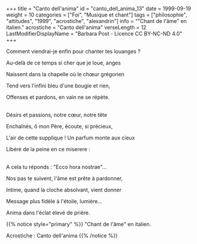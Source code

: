 +++
title = "Canto dell'anima"
id = "canto_dell_anima_13"
date = 1999-09-19
weight = 10
categories = ["Foi", "Musique et chant"]
tags = ["philosophie", "attitudes", "1999", "acrostiche", "alexandrin"]
info = "\"Chant de l'âme\" en italien."
acrostiche = "Canto dell'anima"
verseLength = 12
LastModifierDisplayName = "Barbara Post - Licence CC BY-NC-ND 4.0"
+++

Comment viendrai-je enfin pour chanter tes louanges ?

Au-delà de ce temps si cher que je loue, anges

Naissent dans la chapelle où le chœur grégorien

Tend vers l'infini bleu d'une bougie et rien,

Offenses et pardons, en vain ne se répète.

 \
Désirs et passions, notre cœur, notre tête

Enchaînés, ô mon Père, écoute, si précieux,

L'air de cette supplique ! Un parfum monte aux cieux

Libéré de la peine en ce miserere :

 \
A cela tu réponds : "Ecco hora nostrae"...

Nos pas te suivent, l'âme est prête à pardonner,

Intime, quand la cloche absolvant, vient donner

Message plus fidèle à l'étoile, lumière...

Anima dans l'éclat élevé de prière.

{{% notice style="primary" %}}
"Chant de l'âme" en italien.

Acrostiche : Canto dell'anima
{{% /notice %}}
